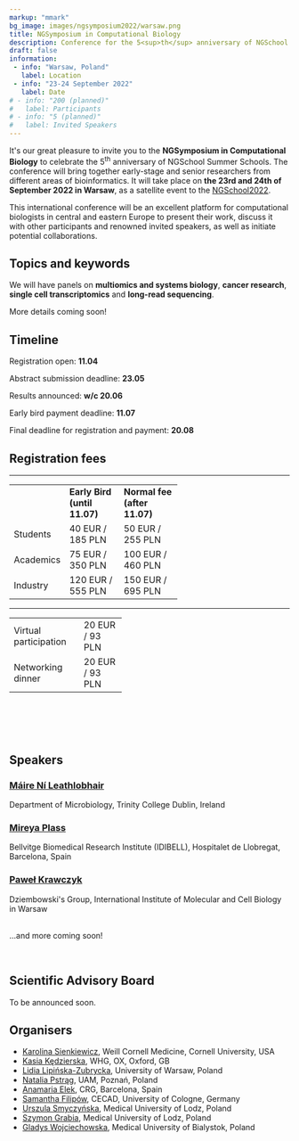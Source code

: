 ```yaml
---
markup: "mmark"
bg_image: images/ngsymposium2022/warsaw.png
title: NGSymposium in Computational Biology
description: Conference for the 5<sup>th</sup> anniversary of NGSchool
draft: false
information:
 - info: "Warsaw, Poland"
   label: Location
 - info: "23-24 September 2022"
   label: Date
# - info: "200 (planned)"
#   label: Participants
# - info: "5 (planned)"
#   label: Invited Speakers
---
```


It's our great pleasure to invite you to the **NGSymposium in Computational Biology** to celebrate the 5<sup>th</sup> anniversary of NGSchool Summer Schools. The conference will bring together early-stage and senior researchers from different areas of bioinformatics. It will take place on **the 23rd and 24th of September 2022 in Warsaw**, as a satellite event to the [NGSchool2022](/ngschool2022). 

This international conference will be an excellent platform for computational biologists in central and eastern Europe to present their work, discuss it with other participants and renowned invited speakers, as well as initiate potential collaborations.

## Topics and keywords
We will have panels on **multiomics and systems biology**, **cancer research**, **single cell transcriptomics** and **long-read sequencing**. 

More details coming soon!

## Timeline

Registration open: **11.04**  

Abstract submission deadline: **23.05**  

Results announced: **w/c 20.06**  

Early bird payment deadline: **11.07**  

Final deadline for registration and payment: **20.08**  

## Registration fees
<hr>
<table style="width:60%">
  <tr>
    <td></td>
    <td><b>Early Bird (until 11.07)</b></td>
    <td><b>Normal fee (after 11.07)</b></td>
  </tr>
  <tr>
    <td>Students</td>
    <td>40 EUR / 185 PLN</td>
    <td>50 EUR / 255 PLN</td>
  </tr>
  <tr>
    <td>Academics</td>
    <td>75 EUR / 350 PLN</td>
    <td>100 EUR / 460 PLN</td>
  </tr>
  <tr>
    <td>Industry</td>
    <td>120 EUR / 555 PLN</td>
    <td>150 EUR / 695 PLN</td>
  </tr>
</table> 
<hr>
<table style="width:40%">
  <tr>
    <td>Virtual participation</td>
    <td>20 EUR / 93 PLN</td>
  </tr>
  <tr>
    <td>Networking dinner</td>
    <td>20 EUR / 93 PLN</td>
  </tr>
</table> 

<br>

<!-- Countdown -->

<h2 id="demo"></h2>

<script>
// Set the date we're counting down to
var countDownDate = new Date("Sep 23, 2022 12:00:00").getTime();

// Update the count down every 1 second
var x = setInterval(function() {

  // Get today's date and time
  var now = new Date().getTime();

  // Find the distance between now and the count down date
  var distance = countDownDate - now;

  // Time calculations for days, hours, minutes and seconds
  var days = Math.floor(distance / (1000 * 60 * 60 * 24));
  var hours = Math.floor((distance % (1000 * 60 * 60 * 24)) / (1000 * 60 * 60));
  var minutes = Math.floor((distance % (1000 * 60 * 60)) / (1000 * 60));
  var seconds = Math.floor((distance % (1000 * 60)) / 1000);

  // Display the result in the element with id="demo"
  document.getElementById("demo").innerHTML = "NGSymposium starts in " + days + " days " + hours + " hours "
  + minutes + " min and " + seconds + " sec!";

  // If the count down is finished, write some text
  if (distance < 0) {
    clearInterval(x);
    document.getElementById("demo").innerHTML = "NGSymposium is here!";
  }
}, 1000);
</script>

<br>

<!-- ## Important dates
<table class="table table-bordered table-striped">
  <tr>
    <th>Date</th>
    <th>Event</th>
    <th></th>
  </tr>
   <tr>
    <td class="date-td">27.03</td>
    <td>Deadline of early bird registration of active participants</td>
    <td>
      <a href="https://www.google.com/calendar/render?action=TEMPLATE&text=NGSymposium%3A+Early+bird+registration&details=NGSymposium%3A+Deadline+of+early+bird+registration+of+active+participant&dates=20200326T230000Z%2F20200327T225900Z" target="_blank" class="btn btn-primary">Add to Google Calendar <i class="far fa-calendar-plus"></i></a>
    </td>
  </tr>
  <tr>
    <td class="date-td">17.04</td>
    <td>Deadline of active participants' registration</td>
    <td>
      <a href="https://www.google.com/calendar/render?action=TEMPLATE&text=NGSymposium%3A+Registration&details=NGSymposium%3A+Deadline+of+registration+for+active+participant&dates=20200416T220000Z%2F20200417T215900Z" target="_blank" class="btn btn-primary">Add to Google Calendar <i class="far fa-calendar-plus"></i></a>
    </td>
  </tr>
  <tr>
    <td class="date-td">5.06</td>
    <td>Abstract selection results announcement</td>
    <td>
      <a href="https://www.google.com/calendar/render?action=TEMPLATE&text=NGSymposium%3A+Abstract+selection+results+announcement&dates=20200604T220000Z%2F20200605T215900Z" target="_blank" class="btn btn-primary">Add to Google Calendar <i class="far fa-calendar-plus"></i></a>
    </td>
  </tr>
  <tr>
    <td class="date-td">31.07 - 1.08</td>
    <td>NGSymposium in Computational Biology</td>
    <td>
      <a href="https://www.google.com/calendar/render?action=TEMPLATE&text=NGSymposium2020&dates=20200731T130000Z%2F20200801T163000Z" target="_blank" class="btn btn-primary">Add to Google Calendar <i class="far fa-calendar-plus"></i></a>
    </td>
  </tr>
</table>

<br> -->
<!-- 
## Venue and dates
NGSymposium2020 will be held on 31 of July and 1 of August 2020 in Warsaw, Poland.

<b>Due to COVID-19 pandemic the dates and venue may be subjected to changes. We will inform about them here and in our social media channels as soon as final decisions are made.</b>

<br>

## Registration and abstract submission -->

<!-- Registration of active participants will be open from February, 27 12 PM CET to April 17, 23:59 CET. In registration forms you will be asked for providing us with some basic information about yourself. You will also be able to submit your abstract. You can save your registration form after filling it partially and come back later to supply more data e.g. upload an abstract. -->
<!-- Registration of active participants will be open from February, 27 12 PM CET. In registration forms you will be asked for providing us with some basic information about yourself. You will also be able to submit your abstract. You can save your registration form after filling it partially and come back later to supply more data e.g. upload an abstract.

<b>The registration will be held open at least than till the beginning of May, when we plan to make final decision on form of our events with regard to COVID-19 pandemic situation.</b>

Please note that we also accept only limited RMarkdown formatting in the body of the abstract. You can find RMarkdown formatting cheat sheet [here](https://rstudio.com/wp-content/uploads/2015/02/rmarkdown-cheatsheet.pdf). We also provide list of the accepted formatting in the form and [here](https://docs.google.com/document/d/15UJ3LQNgqNOH9sOfnzX8anF6BXZALTrKKIIlsyinpCY/edit?usp=sharing).

Registration of passive participants will be open after closing of registration of active participants.

<a href="https://forms.gle/ACi1djPx7FNQaMDf8" target="_blank" class="btn btn-success btn-lg btn-block" style="width: 40%; margin: 0 auto;">Register <i class="fas fa-play"></i></a>

<br>

## Pricing
<b>Please, do not transfer registration fee until we notify you! All payments are postponed until the beginning of May when we plan to make final decision about our events this year.</b>

<table class="table table-bordered table-striped" style="vertical-align: center;">
  <tr>
    <th></th>
    <th style="text-align: center;">Early bird registration fee (until 27.03)</th>
    <th style="text-align: center;">Regular registration fee (from 28.03 onwards)</th>
  </tr>
  <tr>
    <td style="text-align: right;">Students (masters, PhD)</td>
    <td colspan="2" style="text-align: center;">30 EUR / 130 PLN</td>
  </tr>
  <tr>
    <td style="text-align: right;">Academia</td>
    <td style="text-align: center;">45 EUR / 195 PLN</td>
    <td style="text-align: center;">75 EUR / 320 PLN</td>
  </tr>
  <tr>
    <td style="text-align: right;">Industry</td>
    <td style="text-align: center;">75 EUR / 320 PLN</td>
    <td style="text-align: center;">110 EUR / 470 PLN</td>
  </tr>
</table>

The registration fee covers participation in the conference, as well as, coffee and lunch breaks.

Please note that early bird registration fee applies only to active participants registration, since we encourage everybody to present their own work.

<br>

#### Payment details
Account holder: **Stowarzyszenie NGSchool** / **NGSchool Society**

BIC/SWIFT: **BREXPLPWMBK**

Account numbers:
* For payments in PLN: **PL67 1140 2004 0000 3102 7868 6219**
* For payments in EUR: **PL40 1140 2004 0000 3112 0774 0774**

Transfer title: 
   NGSymposium Name Surname
<br>

-->

## Speakers

<h3><a href="/people/maire-ni-leathlobhair/" target="blank">Máire Ní Leathlobhair</a></h3>
Department of Microbiology, Trinity College Dublin, Ireland
<br>
<!-- Máire is an assistant professor in Biological Data Analysis at Trinity College Dublin. Previously she was a post-doctoral researcher at Trinity College at the University of Oxford in the Cancer Genomics group led by Dr David Wedge at the Oxford Big Data Institute. She obtained her PhD degree in 2018 under the supervision of Elizabeth Murchison at Cambridge University. During her PhD she focused on understanding the origin and evolution of transmissible cancer. Currently, her main research interests lie in investigating the development of rare cancers. -->

<h3><a href="https://p-cmrc.cat/research/plass-group/" target="blank">Mireya Plass</a></h3>
Bellvitge Biomedical Research Institute (IDIBELL), Hospitalet de Llobregat, Barcelona, Spain
<br>

<h3><a href="/people/pawel-krawczyk/" target="blank">Paweł Krawczyk</a></h3>
Dziembowski's Group, International Institute of Molecular and Cell Biology in Warsaw
<br>
<!-- Paweł Krawczyk is a Postdoctoral Fellow in Dziembowski’s group in the International Institute of Molecular and Cell Biology in Warsaw. Before PhD, he gained experience in the Institute of Genetics and Biotechnology at the University of Warsaw (PhD), and Institute of Biochemistry and Biophysics Polish Academy of Sciences (Research assistant). He is an expert in analysis of all kinds of NGS data, from metagenomics and bacterial genomics, to transcriptomics, TAILseq and long-read sequencing data.
Experienced biologist and talented bioinformatician, author of bioinformatics tools and packages, including nanopolish and tailfindr for the analysis of long-read sequencing data. Author and co-author of scientific papers in leading journals (including Cell, Cell Reports, Nucleic Acids Research). -->
<br>

...and more coming soon!

<br>

## Scientific Advisory Board
To be announced soon. 

## Organisers

* [Karolina Sienkiewicz](/people/karolina-sienkiewicz), Weill Cornell Medicine, Cornell University, USA  
* [Kasia Kędzierska](/people/kasia-kedzierska), WHG, OX, Oxford, GB  
* [Lidia Lipińska-Zubrycka](/people/lidia-lipinska), University of Warsaw, Poland  
* [Natalia Pstrąg](/people/natalia-pstrag), UAM, Poznań, Poland  
* [Anamaria Elek](/people/anamaria-elek), CRG, Barcelona, Spain  
* [Samantha Filipów](/people/samantha-filipow), CECAD, University of Cologne, Germany
* [Urszula Smyczyńska](/people/urszula-smyczynska), Medical University of Lodz, Poland  
* [Szymon Grabia](/people/szymon-grabia), Medical University of Lodz, Poland
* [Gladys Wojciechowska](/people/gladys-langi), Medical University of Bialystok, Poland 


<br>

<!-- ## Program
The conference will start at 3 PM on the 31<sup>st</sup> July (Friday) and will last till 1<sup>st</sup> August (Saturday) evening. We plan to invite 4-5 keynote speakers. The Scientific Committee will select about 20 abstracts for oral presentation. We will announce a detailed program in due course. -->
